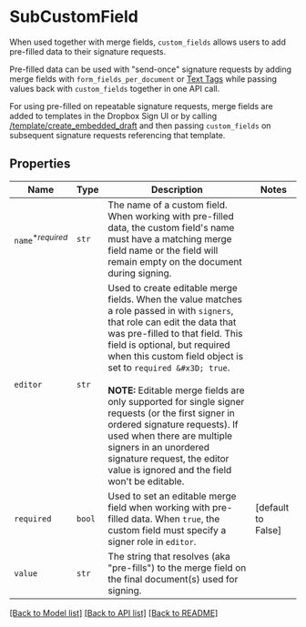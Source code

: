 # SubCustomField

When used together with merge fields, `custom_fields` allows users to add pre-filled data to their signature requests.

Pre-filled data can be used with &quot;send-once&quot; signature requests by adding merge fields with `form_fields_per_document` or [Text Tags](https://app.hellosign.com/api/textTagsWalkthrough#TextTagIntro) while passing values back with `custom_fields` together in one API call.

For using pre-filled on repeatable signature requests, merge fields are added to templates in the Dropbox Sign UI or by calling [/template/create_embedded_draft](/api/reference/operation/templateCreateEmbeddedDraft) and then passing `custom_fields` on subsequent signature requests referencing that template.

## Properties

| Name | Type | Description | Notes |
| ---- | ---- | ----------- | ----- |
| `name`<sup>*_required_</sup> | ```str``` |  The name of a custom field. When working with pre-filled data, the custom field&#39;s name must have a matching merge field name or the field will remain empty on the document during signing.  |  |
| `editor` | ```str``` |  Used to create editable merge fields. When the value matches a role passed in with `signers`, that role can edit the data that was pre-filled to that field. This field is optional, but required when this custom field object is set to `required &#x3D; true`.<br><br>**NOTE:** Editable merge fields are only supported for single signer requests (or the first signer in ordered signature requests). If used when there are multiple signers in an unordered signature request, the editor value is ignored and the field won&#39;t be editable.  |  |
| `required` | ```bool``` |  Used to set an editable merge field when working with pre-filled data. When `true`, the custom field must specify a signer role in `editor`.  |  [default to False] |
| `value` | ```str``` |  The string that resolves (aka &quot;pre-fills&quot;) to the merge field on the final document(s) used for signing.  |  |


[[Back to Model list]](../README.md#documentation-for-models) [[Back to API list]](../README.md#documentation-for-api-endpoints) [[Back to README]](../README.md)


